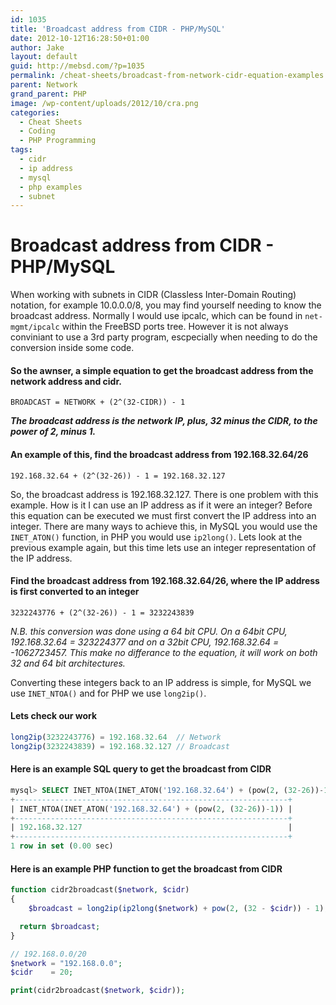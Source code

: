 ```yaml
---
id: 1035
title: 'Broadcast address from CIDR - PHP/MySQL'
date: 2012-10-12T16:28:50+01:00
author: Jake
layout: default
guid: http://mebsd.com/?p=1035
permalink: /cheat-sheets/broadcast-from-network-cidr-equation-examples.html
parent: Network
grand_parent: PHP
image: /wp-content/uploads/2012/10/cra.png
categories:
  - Cheat Sheets
  - Coding
  - PHP Programming
tags:
  - cidr
  - ip address
  - mysql
  - php examples
  - subnet
---
```

# Broadcast address from CIDR - PHP/MySQL

When working with subnets in CIDR (Classless Inter-Domain Routing) notation, for example 10.0.0.0/8, you may find yourself needing to know the broadcast address. Normally I would use ipcalc, which can be found in `net-mgmt/ipcalc` within the FreeBSD ports tree. However it is not always conviniant to use a 3rd party program, escpecially when needing to do the conversion inside some code.

#### So the awnser, a simple equation to get the broadcast address from the network address and cidr.

`BROADCAST = NETWORK + (2^(32-CIDR)) - 1`

_**The broadcast address is the network IP, plus, 32 minus the CIDR, to the power of 2, minus 1.**_

#### An example of this, find the broadcast address from 192.168.32.64/26

`192.168.32.64 + (2^(32-26)) - 1 = 192.168.32.127`

So, the broadcast address is 192.168.32.127. There is one problem with this example. How is it I can use an IP address as if it were an integer? Before this equation can be executed we must first convert the IP address into an integer. There are many ways to achieve this, in MySQL you would use the `INET_ATON()` function, in PHP you would use `ip2long()`. Lets look at the previous example again, but this time lets use an integer representation of the IP address.

#### Find the broadcast address from 192.168.32.64/26, where the IP address is first converted to an integer

`3232243776 + (2^(32-26)) - 1 = 3232243839`

_N.B. this conversion was done using a 64 bit CPU. On a 64bit CPU, 192.168.32.64 = 323224377 and on a 32bit CPU, 192.168.32.64 = -1062723457. This make no differance to the equation, it will work on both 32 and 64 bit architectures._

Converting these integers back to an IP address is simple, for MySQL we use `INET_NTOA()` and for PHP we use `long2ip()`.

#### Lets check our work

```php
long2ip(3232243776) = 192.168.32.64  // Network
long2ip(3232243839) = 192.168.32.127 // Broadcast
```

#### Here is an example SQL query to get the broadcast from CIDR

```sql
mysql> SELECT INET_NTOA(INET_ATON('192.168.32.64') + (pow(2, (32-26))-1));
+-------------------------------------------------------------+
| INET_NTOA(INET_ATON('192.168.32.64') + (pow(2, (32-26))-1)) |
+-------------------------------------------------------------+
| 192.168.32.127                                              |
+-------------------------------------------------------------+
1 row in set (0.00 sec)
```

#### Here is an example PHP function to get the broadcast from CIDR

```php
function cidr2broadcast($network, $cidr)
{
    $broadcast = long2ip(ip2long($network) + pow(2, (32 - $cidr)) - 1);

  return $broadcast;
}

// 192.168.0.0/20
$network = "192.168.0.0";
$cidr    = 20;

print(cidr2broadcast($network, $cidr));
```